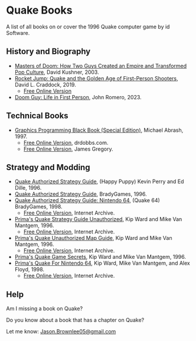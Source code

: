 # Quake Books

A list of all books on or cover the 1996 Quake computer game by id Software.

## History and Biography

* [Masters of Doom: How Two Guys Created an Empire and Transformed Pop Culture](https://amzn.to/3EhDEDJ), David Kushner, 2003.
* [Rocket Jump: Quake and the Golden Age of First-Person Shooters](https://amzn.to/3YSo237), David L. Craddock, 2019.
	* [Free Online Version](https://www.shacknews.com/article/101156/rocket-jump-quake-and-the-golden-age-of-first-person-shooters)
* [Doom Guy: Life in First Person](https://amzn.to/3QUT0FO), John Romero, 2023.

## Technical Books

* [Graphics Programming Black Book (Special Edition)](https://amzn.to/45RXbGL), Michael Abrash, 1997.
	* [Free Online Version](https://www.drdobbs.com/parallel/graphics-programming-black-book/184404919), drdobbs.com.
	* [Free Online Version](https://github.com/jagregory/abrash-black-book), James Gregory.

## Strategy and Modding

* [Quake Authorized Strategy Guide](https://amzn.to/3R0BRub), (Happy Puppy) Kevin Perry and Ed Dille, 1996.
* [Quake Authorized Strategy Guide](https://amzn.to/3PftIku), BradyGames, 1996.
* [Quake Authorized Strategy Guide: Nintendo 64](https://amzn.to/3sAcIg0), (Quake 64) BradyGames, 1998.
	* [Free Online Version](https://archive.org/details/quake-authorized-strategy-guide), Internet Archive.
* [Prima's Quake Strategy Guide Unauthorized](https://amzn.to/3EmPZX6), Kip Ward and Mike Van Mantgem, 1996.
	* [Free Online Version](https://archive.org/details/primasquakestrat0000ward), Internet Archive.
* [Prima's Quake Unauthorized Map Guide](https://amzn.to/3QW4kBD), Kip Ward and Mike Van Mantgem, 1996.
	* [Free Online Version](https://archive.org/details/primasquakemapgu0000ward), Internet Archive.
* [Prima's Quake Game Secrets](https://amzn.to/3L2JGvA), Kip Ward and Mike Van Mantgem, 1996.
* [Prima's Quake For Nintendo 64](https://amzn.to/3OYRqQw), Kip Ward, Mike Van Mantgem, and Alex Floyd, 1998.
	* [Free Online Version](https://archive.org/details/quake-for-nintendo-64-primas-official-strategy-guide), Internet Archive.

## Help

Am I missing a book on Quake?

Do you know about a book that has a chapter on Quake?

Let me know: Jason.Brownlee05@gmail.com

